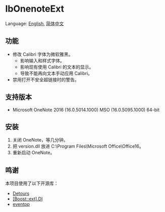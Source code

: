 # IbOnenoteExt
Language: [English](README.md), [简体中文](README.zh-Hans)

## 功能
* 修改 Calibri 字体为微软雅黑。
    * 影响输入和样式字体。
    * 影响现有使用 Calibri 的文本的显示。
    * 导致不能再向文本手动应用 Calibri。
* 禁用打开不安全超链接时的警告。

## 支持版本
* Microsoft OneNote 2016 (16.0.5014.1000) MSO (16.0.5095.1000) 64-bit

## 安装
1. 关闭 OneNote，等几分钟。
1. 把 version.dll 放进 C:\Program Files\Microsoft Office\Office16。
1. 重新启动 OneNote。

## 鸣谢
本项目使用了以下开源库：

* [Detours](https://github.com/microsoft/detours)
* [[Boost::ext].DI](https://github.com/boost-ext/di)
* [eventpp](https://github.com/wqking/eventpp)